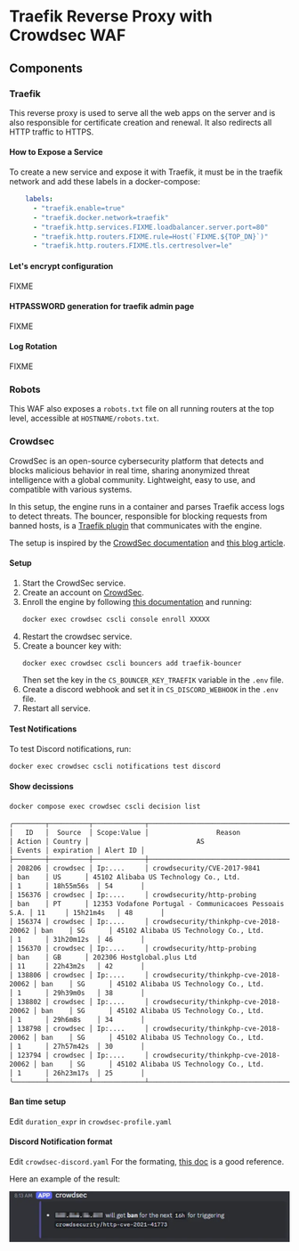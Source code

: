 # Traefik Reverse Proxy with Crowdsec WAF

## Components

### Traefik

This reverse proxy is used to serve all the web apps on the server and is also responsible for certificate creation and renewal. It also redirects all HTTP traffic to HTTPS.

#### How to Expose a Service

To create a new service and expose it with Traefik, it must be in the traefik network and add these labels in a docker-compose:

```yaml
    labels:
      - "traefik.enable=true"
      - "traefik.docker.network=traefik"
      - "traefik.http.services.FIXME.loadbalancer.server.port=80"
      - "traefik.http.routers.FIXME.rule=Host(`FIXME.${TOP_DN}`)"
      - "traefik.http.routers.FIXME.tls.certresolver=le"
```


#### Let's encrypt configuration

FIXME

#### HTPASSWORD generation for traefik admin page

FIXME

#### Log Rotation

FIXME

### Robots

This WAF also exposes a `robots.txt` file on all running routers at the top level, accessible at `HOSTNAME/robots.txt`.

### Crowdsec

CrowdSec is an open-source cybersecurity platform that detects and blocks malicious behavior in real time, sharing anonymized threat intelligence with a global community. Lightweight, easy to use, and compatible with various systems.

In this setup, the engine runs in a container and parses Traefik access logs to detect threats. The bouncer, responsible for blocking requests from banned hosts, is a [Traefik plugin](https://plugins.traefik.io/plugins/6335346ca4caa9ddeffda116/crowdsec-bouncer-traefik-plugin) that communicates with the engine.

The setup is inspired by the [CrowdSec documentation](https://docs.crowdsec.net/docs/intro/) and [this blog article](https://www.crowdsec.net/blog/enhance-docker-compose-security).

#### Setup

1. Start the CrowdSec service.
2. Create an account on [CrowdSec](https://app.crowdsec.net/).
3. Enroll the engine by following [this documentation](https://docs.crowdsec.net/u/getting_started/post_installation/console/#your-first-enrollment) and running:  
   ```sh
   docker exec crowdsec cscli console enroll XXXXX
   ```
4. Restart the crowdsec service.
5. Create a bouncer key with:  
   ```sh
   docker exec crowdsec cscli bouncers add traefik-bouncer
   ```
   Then set the key in the `CS_BOUNCER_KEY_TRAEFIK` variable in the `.env` file.
6. Create a discord webhook and set it in `CS_DISCORD_WEBHOOK` in the `.env` file.
7. Restart all service.

#### Test Notifications

To test Discord notifications, run:  

```sh
docker exec crowdsec cscli notifications test discord
``` 

#### Show decissions

```sh
docker compose exec crowdsec cscli decision list
```

```
╭────────┬──────────┬─────────────┬───────────────────────────────────────┬────────┬─────────┬───────────────────────────────────────────────────────┬────────┬────────────┬──────────╮
│   ID   │  Source  │ Scope:Value │                 Reason                │ Action │ Country │                           AS                          │ Events │ expiration │ Alert ID │
├────────┼──────────┼─────────────┼───────────────────────────────────────┼────────┼─────────┼───────────────────────────────────────────────────────┼────────┼────────────┼──────────┤
│ 208206 │ crowdsec │ Ip:....     │ crowdsecurity/CVE-2017-9841           │ ban    │ US      │ 45102 Alibaba US Technology Co., Ltd.                 │ 1      │ 18h55m56s  │ 54       │
│ 156376 │ crowdsec │ Ip:....     │ crowdsecurity/http-probing            │ ban    │ PT      │ 12353 Vodafone Portugal - Communicacoes Pessoais S.A. │ 11     │ 15h21m4s   │ 48       │
│ 156374 │ crowdsec │ Ip:....     │ crowdsecurity/thinkphp-cve-2018-20062 │ ban    │ SG      │ 45102 Alibaba US Technology Co., Ltd.                 │ 1      │ 31h20m12s  │ 46       │
│ 156370 │ crowdsec │ Ip:....     │ crowdsecurity/http-probing            │ ban    │ GB      │ 202306 Hostglobal.plus Ltd                            │ 11     │ 22h43m2s   │ 42       │
│ 138806 │ crowdsec │ Ip:....     │ crowdsecurity/thinkphp-cve-2018-20062 │ ban    │ SG      │ 45102 Alibaba US Technology Co., Ltd.                 │ 1      │ 29h39m0s   │ 38       │
│ 138802 │ crowdsec │ Ip:....     │ crowdsecurity/thinkphp-cve-2018-20062 │ ban    │ SG      │ 45102 Alibaba US Technology Co., Ltd.                 │ 1      │ 29h6m8s    │ 34       │
│ 138798 │ crowdsec │ Ip:....     │ crowdsecurity/thinkphp-cve-2018-20062 │ ban    │ SG      │ 45102 Alibaba US Technology Co., Ltd.                 │ 1      │ 27h57m42s  │ 30       │
│ 123794 │ crowdsec │ Ip:....     │ crowdsecurity/thinkphp-cve-2018-20062 │ ban    │ SG      │ 45102 Alibaba US Technology Co., Ltd.                 │ 1      │ 26h23m17s  │ 25       │
╰────────┴──────────┴─────────────┴───────────────────────────────────────┴────────┴─────────┴───────────────────────────────────────────────────────┴────────┴────────────┴──────────╯
```

#### Ban time setup

Edit `duration_expr` in `crowdsec-profile.yaml`

#### Discord Notification format

Edit `crowdsec-discord.yaml`  For the formating, [this doc](https://discordjs.guide/popular-topics/embeds.html#using-an-embed-object) is a good reference.

Here an example of the result:

![discord notification example](doc/notification.webp)
